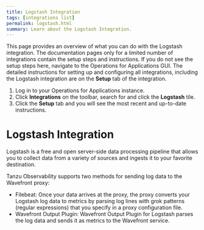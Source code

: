 ```yaml
---
title: Logstash Integration
tags: [integrations list]
permalink: logstash.html
summary: Learn about the Logstash Integration.
---
```


This page provides an overview of what you can do with the Logstash integration. The documentation pages only for a limited number of integrations contain the setup steps and instructions. If you do not see the setup steps here, navigate to the Operations for Applications GUI. The detailed instructions for setting up and configuring all integrations, including the Logstash integration are on the **Setup** tab of the integration.

1. Log in to your Operations for Applications instance. 
2. Click **Integrations** on the toolbar, search for and click the **Logstash** tile. 
3. Click the **Setup** tab and you will see the most recent and up-to-date instructions.

# Logstash Integration

Logstash is a free and open server-side data processing pipeline that allows you to collect data from a variety of sources and ingests it to your favorite destination.

Tanzu Observability supports two methods for sending log data to the Wavefront proxy:
 - Filebeat: Once your data arrives at the proxy, the proxy converts your Logstash log data to metrics by parsing log lines with grok patterns (regular expressions) that you specify in a proxy configuration file.
 - Wavefront Output Plugin: Wavefront Output Plugin for Logstash parses the log data and sends it as metrics to the Wavefront service.




